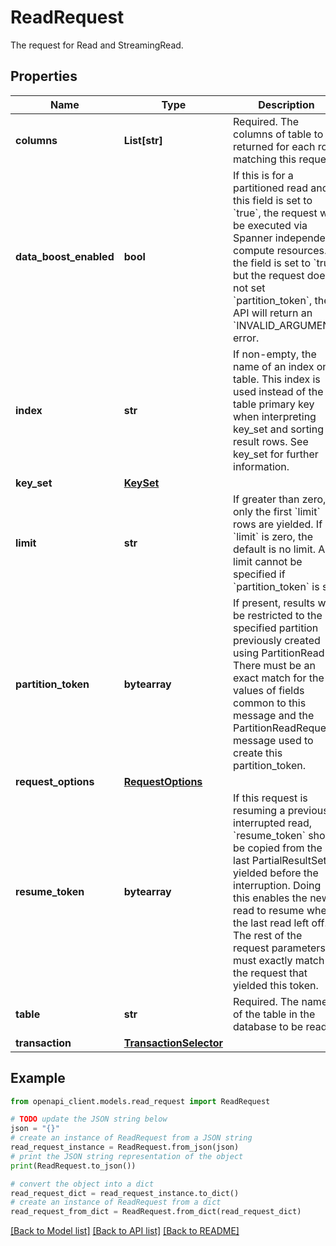 # ReadRequest

The request for Read and StreamingRead.

## Properties

Name | Type | Description | Notes
------------ | ------------- | ------------- | -------------
**columns** | **List[str]** | Required. The columns of table to be returned for each row matching this request. | [optional] 
**data_boost_enabled** | **bool** | If this is for a partitioned read and this field is set to &#x60;true&#x60;, the request will be executed via Spanner independent compute resources. If the field is set to &#x60;true&#x60; but the request does not set &#x60;partition_token&#x60;, the API will return an &#x60;INVALID_ARGUMENT&#x60; error. | [optional] 
**index** | **str** | If non-empty, the name of an index on table. This index is used instead of the table primary key when interpreting key_set and sorting result rows. See key_set for further information. | [optional] 
**key_set** | [**KeySet**](KeySet.md) |  | [optional] 
**limit** | **str** | If greater than zero, only the first &#x60;limit&#x60; rows are yielded. If &#x60;limit&#x60; is zero, the default is no limit. A limit cannot be specified if &#x60;partition_token&#x60; is set. | [optional] 
**partition_token** | **bytearray** | If present, results will be restricted to the specified partition previously created using PartitionRead(). There must be an exact match for the values of fields common to this message and the PartitionReadRequest message used to create this partition_token. | [optional] 
**request_options** | [**RequestOptions**](RequestOptions.md) |  | [optional] 
**resume_token** | **bytearray** | If this request is resuming a previously interrupted read, &#x60;resume_token&#x60; should be copied from the last PartialResultSet yielded before the interruption. Doing this enables the new read to resume where the last read left off. The rest of the request parameters must exactly match the request that yielded this token. | [optional] 
**table** | **str** | Required. The name of the table in the database to be read. | [optional] 
**transaction** | [**TransactionSelector**](TransactionSelector.md) |  | [optional] 

## Example

```python
from openapi_client.models.read_request import ReadRequest

# TODO update the JSON string below
json = "{}"
# create an instance of ReadRequest from a JSON string
read_request_instance = ReadRequest.from_json(json)
# print the JSON string representation of the object
print(ReadRequest.to_json())

# convert the object into a dict
read_request_dict = read_request_instance.to_dict()
# create an instance of ReadRequest from a dict
read_request_from_dict = ReadRequest.from_dict(read_request_dict)
```
[[Back to Model list]](../README.md#documentation-for-models) [[Back to API list]](../README.md#documentation-for-api-endpoints) [[Back to README]](../README.md)


